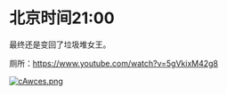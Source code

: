 # 北京时间21:00

最终还是变回了垃圾堆女王。

厕所：https://www.youtube.com/watch?v=5gVkixM42g8

[![cAwces.png](https://z3.ax1x.com/2021/03/31/cAwces.png)](https://imgtu.com/i/cAwces)